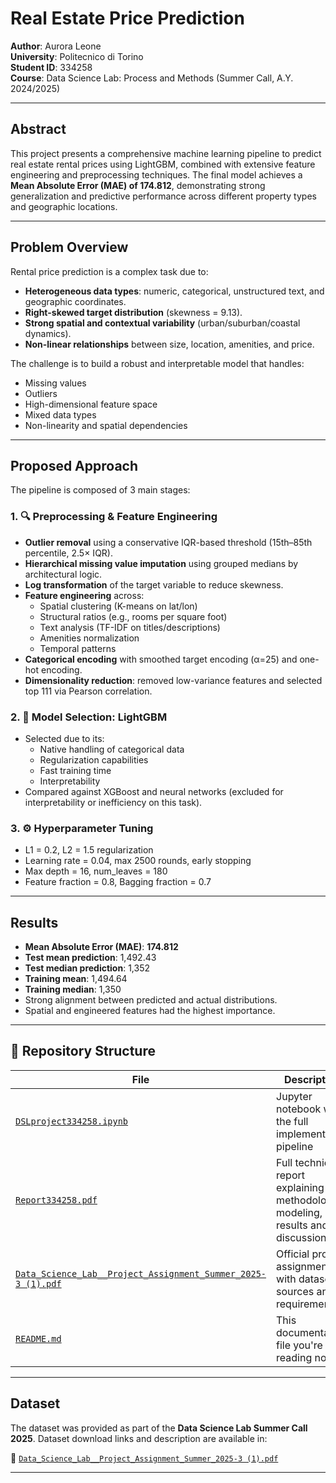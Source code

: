 # Real Estate Price Prediction

**Author**: Aurora Leone  
**University**: Politecnico di Torino  
**Student ID**: 334258  
**Course**: Data Science Lab: Process and Methods (Summer Call, A.Y. 2024/2025)

---

## Abstract

This project presents a comprehensive machine learning pipeline to predict real estate rental prices using LightGBM, combined with extensive feature engineering and preprocessing techniques. The final model achieves a **Mean Absolute Error (MAE) of 174.812**, demonstrating strong generalization and predictive performance across different property types and geographic locations.

---

## Problem Overview

Rental price prediction is a complex task due to:

- **Heterogeneous data types**: numeric, categorical, unstructured text, and geographic coordinates.
- **Right-skewed target distribution** (skewness = 9.13).
- **Strong spatial and contextual variability** (urban/suburban/coastal dynamics).
- **Non-linear relationships** between size, location, amenities, and price.

The challenge is to build a robust and interpretable model that handles:
- Missing values  
- Outliers  
- High-dimensional feature space  
- Mixed data types  
- Non-linearity and spatial dependencies

---

## Proposed Approach

The pipeline is composed of 3 main stages:

### 1. 🔍 Preprocessing & Feature Engineering

- **Outlier removal** using a conservative IQR-based threshold (15th–85th percentile, 2.5× IQR).
- **Hierarchical missing value imputation** using grouped medians by architectural logic.
- **Log transformation** of the target variable to reduce skewness.
- **Feature engineering** across:
  - Spatial clustering (K-means on lat/lon)
  - Structural ratios (e.g., rooms per square foot)
  - Text analysis (TF-IDF on titles/descriptions)
  - Amenities normalization
  - Temporal patterns
- **Categorical encoding** with smoothed target encoding (α=25) and one-hot encoding.
- **Dimensionality reduction**: removed low-variance features and selected top 111 via Pearson correlation.

### 2. 🌲 Model Selection: LightGBM

- Selected due to its:
  - Native handling of categorical data
  - Regularization capabilities
  - Fast training time
  - Interpretability
- Compared against XGBoost and neural networks (excluded for interpretability or inefficiency on this task).

### 3. ⚙️ Hyperparameter Tuning

- L1 = 0.2, L2 = 1.5 regularization  
- Learning rate = 0.04, max 2500 rounds, early stopping  
- Max depth = 16, num_leaves = 180  
- Feature fraction = 0.8, Bagging fraction = 0.7  

---

## Results

- **Mean Absolute Error (MAE)**: **174.812**
- **Test mean prediction**: 1,492.43  
- **Test median prediction**: 1,352  
- **Training mean**: 1,494.64  
- **Training median**: 1,350  
- Strong alignment between predicted and actual distributions.
- Spatial and engineered features had the highest importance.

---

## 📂 Repository Structure

| File | Description |
|------|-------------|
| [`DSLproject334258.ipynb`](./DSLproject334258.ipynb) | Jupyter notebook with the full implementation pipeline |
| [`Report334258.pdf`](./Report334258.pdf) | Full technical report explaining methodology, modeling, results and discussion |
| [`Data_Science_Lab__Project_Assignment_Summer_2025-3 (1).pdf`](./Data_Science_Lab__Project_Assignment_Summer_2025-3%20(1).pdf) | Official project assignment with dataset sources and requirements |
| [`README.md`](./README.md) | This documentation file you're reading now |


---

## Dataset

The dataset was provided as part of the **Data Science Lab Summer Call 2025**. Dataset download links and description are available in:

📄 [`Data_Science_Lab__Project_Assignment_Summer_2025-3 (1).pdf`](./Data_Science_Lab__Project_Assignment_Summer_2025-3%20(1).pdf)

---


